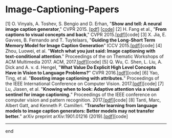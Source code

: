 # Image-Captioning-Papers

[1] O. Vinyals, A. Toshev, S. Bengio and D. Erhan, "**Show and tell: A neural image caption generator**," CVPR 2015.  [[pdf](https://www.cv-foundation.org/openaccess/content_cvpr_2015/papers/Vinyals_Show_and_Tell_2015_CVPR_paper.pdf)] [[code](https://github.com/tensorflow/models/tree/master/research/im2txt)]
[2] H. Fang et al., "**From captions to visual concepts and back**," CVPR 2015.[[pdf]](https://arxiv.org/pdf/1411.4952v3.pdf)[code]
[3] X. Jia, E. Gavves, B. Fernando and T. Tuytelaars, "**Guiding the Long-Short Term Memory Model for Image Caption Generation**" ICCV  2015.[\[pdf\]](https://ieeexplore.ieee.org/stamp/stamp.jsp?tp=&arnumber=7410634)[code]
[4] Zhou, Luowei, et al. "**Watch what you just said: Image captioning with text-conditional attention**." Proceedings of the on Thematic Workshops of ACM Multimedia 2017. ACM, 2017.[\[pdf\]](https://arxiv.org/pdf/1606.04621v3.pdf)[code]
[5] Q. Wu, C. Shen, L. Liu, A. Dick and A. v. d. Hengel, "**What Value Do Explicit High Level Concepts Have in Vision to Language Problems?**" CVPR 2016.[\[pdf\]](https://arxiv.org/pdf/1506.01144.pdf)[code]
[6] Yao, Ting, et al. "**Boosting image captioning with attributes.**" Proceedings of the IEEE International Conference on Computer Vision. 2017.[\[pdf\]](http://openaccess.thecvf.com/content_ICCV_2017/papers/Yao_Boosting_Image_Captioning_ICCV_2017_paper.pdf)[code]
[7] Lu, Jiasen, et al. "**Knowing when to look: Adaptive attention via a visual sentinel for image captioning.**" Proceedings of the IEEE conference on computer vision and pattern recognition. 2017.[\[pdf\]](http://openaccess.thecvf.com/content_cvpr_2017/papers/Lu_Knowing_When_to_CVPR_2017_paper.pdf)[code]
[8] Tanti, Marc, Albert Gatt, and Kenneth P. Camilleri. "**Transfer learning from language models to image caption generators: Better models may not transfer better.**" arXiv preprint arXiv:1901.01216 (2019).[\[pdf\]](https://arxiv.org/pdf/1901.01216.pdf)[code]


----
end



